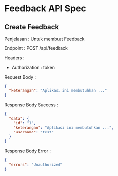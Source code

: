 # Feedback API Spec

## Create Feedback

Penjelasan : Untuk membuat Feedback

Endpoint : POST /api/feedback

Headers :

- Authorization : token

Request Body :

```json
{
  "keterangan": "Aplikasi ini membutuhkan ..."
}
```

Response Body Success :

```json
{
  "data": {
    "id": "1",
    "keterangan": "Aplikasi ini membutuhkan ...",
    "username": "test"
  }
}
```

Response Body Error :

```json
{
  "errors": "Unauthorized"
}
```
